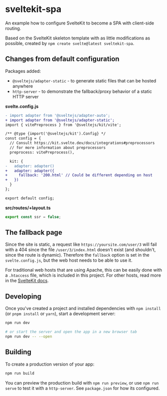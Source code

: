 # sveltekit-spa

An example how to configure SvelteKit to become a SPA with client-side routing.

Based on the SvelteKit skeleton template with as little modifications as possible, created by `npm create svelte@latest sveltekit-spa`.

## Changes from default configuration

Packages added:

- `@sveltejs/adapter-static` - to generate static files that can be hosted anywhere
- `http-server` - to demonstrate the fallback/proxy behavior of a static HTTP server

**svelte.config.js**

```diff
- import adapter from '@sveltejs/adapter-auto';
+ import adapter from '@sveltejs/adapter-static';
import { vitePreprocess } from '@sveltejs/kit/vite';

/** @type {import('@sveltejs/kit').Config} */
const config = {
  // Consult https://kit.svelte.dev/docs/integrations#preprocessors
  // for more information about preprocessors
  preprocess: vitePreprocess(),

  kit: {
-   adapter: adapter()
+   adapter: adapter({
+     fallback: '200.html' // Could be different depending on host
+   })
  }
};

export default config;
```

**src/routes/+layout.ts**

```ts
export const ssr = false;
```

## The fallback page

Since the site is static, a request like `https://yoursite.com/user/3` will fail with a 404 since the file `/user/3/index.html` doesn't exist (and shouldn't, since the route is dynamic). Therefore the `fallback` option is set in the `svelte.config.js`, but the web host needs to be able to use it.

For traditional web hosts that are using Apache, this can be easily done with a `.htaccess` file, which is included in this project. For other hosts, read more in the [SvelteKit docs](https://kit.svelte.dev/docs/adapter-static#spa-mode-add-fallback-page).

## Developing

Once you've created a project and installed dependencies with `npm install` (or `pnpm install` or `yarn`), start a development server:

```bash
npm run dev

# or start the server and open the app in a new browser tab
npm run dev -- --open
```

## Building

To create a production version of your app:

```bash
npm run build
```

You can preview the production build with `npm run preview`, or use `npm run serve` to test it with a `http-server`. See `package.json` for how its configured.
